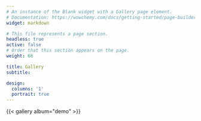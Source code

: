 ```yaml
---
# An instance of the Blank widget with a Gallery page element.
# Documentation: https://wowchemy.com/docs/getting-started/page-builder/
widget: markdown

# This file represents a page section.
headless: true
active: false 
# Order that this section appears on the page.
weight: 66

title: Gallery
subtitle:

design:
  columns: '1'
  portrait: true
---
```


{{< gallery album="demo" >}}
